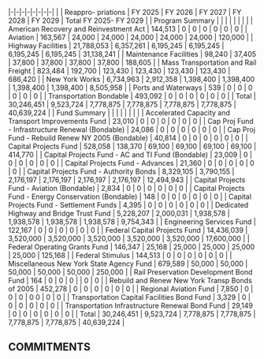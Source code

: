 |-|-|-|-|-|-|-|-|
| | Reappro-  priations | FY 2025 | FY 2026 | FY 2027 | FY 2028 | FY 2029 | Total FY 2025- FY 2029 |
| Program Summary | | | | | | | |
| American Recovery and Reinvestment Act | 144,513 | 0 | 0 | 0 | 0 | 0 | 0 |
| Aviation | 163,567 | 24,000 | 24,000 | 24,000 | 24,000 | 24,000 | 120,000 |
| Highway Facilities | 21,788,053 | 6,357,261 | 6,195,245 | 6,195,245 | 6,195,245 | 6,195,245 | 31,138,241 |
| Maintenance Facilities | 98,240 | 37,405 | 37,800 | 37,800 | 37,800 | 37,800 | 188,605 |
| Mass Transportation and Rail Freight | 823,484 | 192,700 | 123,430 | 123,430 | 123,430 | 123,430 | 686,420 |
| New York Works | 6,734,963 | 2,912,358 | 1,398,400 | 1,398,400 | 1,398,400 | 1,398,400 | 8,505,958 |
| Ports and Waterways | 539 | 0 | 0 | 0 | 0 | 0 | 0 |
| Transportation Bondable | 493,092 | 0 | 0 | 0 | 0 | 0 | 0 |
| Total | 30,246,451 | 9,523,724 | 7,778,875 | 7,778,875 | 7,778,875 | 7,778,875 | 40,639,224 |
| Fund Summary | | | | | | | |
| Accelerated Capacity and Transport Improvements Fund | 23,010 | 0 | 0 | 0 | 0 | 0 | 0 |
| Cap Proj Fund - Infrastructure Renewal (Bondable) | 24,086 | 0 | 0 | 0 | 0 | 0 | 0 |
| Cap Proj Fund - Rebuild Renew NY 2005 (Bondable) | 40,814 | 0 | 0 | 0 | 0 | 0 | 0 |
| Capital Projects Fund | 528,058 | 138,370 | 69,100 | 69,100 | 69,100 | 69,100 | 414,770 |
| Capital Projects Fund - AC and TI Fund (Bondable) | 23,009 | 0 | 0 | 0 | 0 | 0 | 0 |
| Capital Projects Fund - Advances | 21,360 | 0 | 0 | 0 | 0 | 0 | 0 |
| Capital Projects Fund - Authority Bonds | 8,329,105 | 3,790,155 | 2,176,197 | 2,176,197 | 2,176,197 | 2,176,197 | 12,494,943 |
| Capital Projects Fund - Aviation (Bondable) | 2,834 | 0 | 0 | 0 | 0 | 0 | 0 |
| Capital Projects Fund - Energy Conservation (Bondable) | 148 | 0 | 0 | 0 | 0 | 0 | 0 |
| Capital Projects Fund - Settlement Funds | 4,395 | 0 | 0 | 0 | 0 | 0 | 0 |
| Dedicated Highway and Bridge Trust Fund | 5,228,207 | 2,000,031 | 1,938,578 | 1,938,578 | 1,938,578 | 1,938,578 | 9,754,343 |
| Engineering Services Fund | 122,167 | 0 | 0 | 0 | 0 | 0 | 0 |
| Federal Capital Projects Fund | 14,436,039 | 3,520,000 | 3,520,000 | 3,520,000 | 3,520,000 | 3,520,000 | 17,600,000 |
| Federal Operating Grants Fund | 146,347 | 25,168 | 25,000 | 25,000 | 25,000 | 25,000 | 125,168 |
| Federal Stimulus | 144,513 | 0 | 0 | 0 | 0 | 0 | 0 |
| Miscellaneous New York State Agency Fund | 679,589 | 50,000 | 50,000 | 50,000 | 50,000 | 50,000 | 250,000 |
| Rail Preservation Development Bond Fund | 164 | 0 | 0 | 0 | | 0 | 0 |
| Rebuild and Renew New York Transp Bonds of 2005 | 452,278 | 0 | 0 | 0 | 0 | 0 | 0 |
| Regional Aviation Fund | 7,850 | 0 | 0 | 0 | 0  0 | 0 | 0 |
| Transportation Capital Facilities Bond Fund | 3,329 | 0 | 0 | 0 | 0 | 0 | 0 |
| Transportation Infrastructure Renewal Bond Fund | 29,149 | 0 | 0 | 0 | 0 | 0 | 0 |
| Total | 30,246,451 | 9,523,724 | 7,778,875 | 7,778,875 | 7,778,875 | 7,778,875 | 40,639,224 |

## **COMMITMENTS**